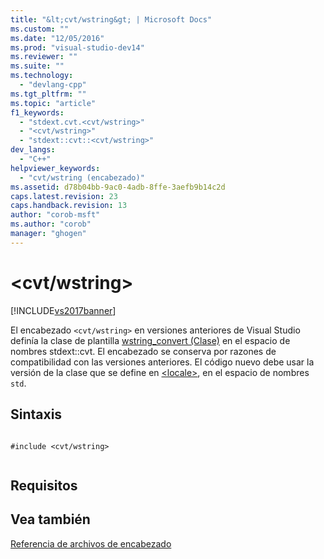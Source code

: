 ```yaml
---
title: "&lt;cvt/wstring&gt; | Microsoft Docs"
ms.custom: ""
ms.date: "12/05/2016"
ms.prod: "visual-studio-dev14"
ms.reviewer: ""
ms.suite: ""
ms.technology: 
  - "devlang-cpp"
ms.tgt_pltfrm: ""
ms.topic: "article"
f1_keywords: 
  - "stdext.cvt.<cvt/wstring>"
  - "<cvt/wstring>"
  - "stdext::cvt::<cvt/wstring>"
dev_langs: 
  - "C++"
helpviewer_keywords: 
  - "cvt/wstring (encabezado)"
ms.assetid: d78b04bb-9ac0-4adb-8ffe-3aefb9b14c2d
caps.latest.revision: 23
caps.handback.revision: 13
author: "corob-msft"
ms.author: "corob"
manager: "ghogen"
---
```

# &lt;cvt/wstring&gt;
[!INCLUDE[vs2017banner](../assembler/inline/includes/vs2017banner.md)]

El encabezado `<cvt/wstring>` en versiones anteriores de Visual Studio definía la clase de plantilla [wstring\_convert \(Clase\)](../standard-library/wstring-convert-class.md) en el espacio de nombres stdext::cvt.  El encabezado se conserva por razones de compatibilidad con las versiones anteriores.  El código nuevo debe usar la versión de la clase que se define en [\<locale\>](../standard-library/locale.md), en el espacio de nombres `std`.  
  
## Sintaxis  
  
```  
  
#include <cvt/wstring>  
  
```  
  
## Requisitos  
  
## Vea también  
 [Referencia de archivos de encabezado](../standard-library/cpp-standard-library-header-files.md)